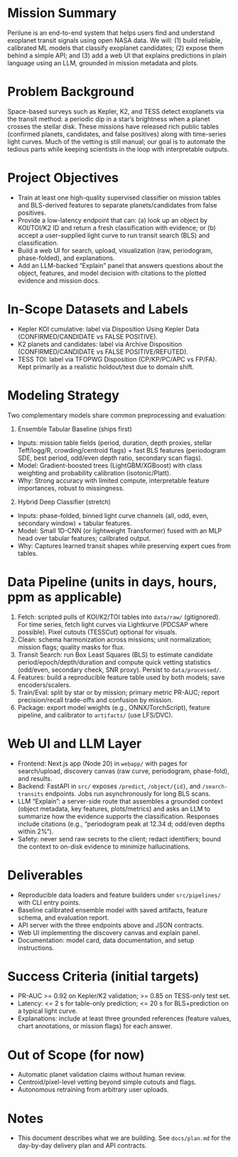 # Mission Summary

Perilune is an end-to-end system that helps users find and understand exoplanet transit signals using open NASA data. We will: (1) build reliable, calibrated ML models that classify exoplanet candidates; (2) expose them behind a simple API; and (3) add a web UI that explains predictions in plain language using an LLM, grounded in mission metadata and plots.

# Problem Background

Space-based surveys such as Kepler, K2, and TESS detect exoplanets via the transit method: a periodic dip in a star’s brightness when a planet crosses the stellar disk. These missions have released rich public tables (confirmed planets, candidates, and false positives) along with time-series light curves. Much of the vetting is still manual; our goal is to automate the tedious parts while keeping scientists in the loop with interpretable outputs.

# Project Objectives

- Train at least one high-quality supervised classifier on mission tables and BLS-derived features to separate planets/candidates from false positives.
- Provide a low-latency endpoint that can: (a) look up an object by KOI/TOI/K2 ID and return a fresh classification with evidence; or (b) accept a user-supplied light curve to run transit search (BLS) and classification.
- Build a web UI for search, upload, visualization (raw, periodogram, phase-folded), and explanations.
- Add an LLM-backed “Explain” panel that answers questions about the object, features, and model decision with citations to the plotted evidence and mission docs.

# In-Scope Datasets and Labels

- Kepler KOI cumulative: label via Disposition Using Kepler Data (CONFIRMED/CANDIDATE vs FALSE POSITIVE).
- K2 planets and candidates: label via Archive Disposition (CONFIRMED/CANDIDATE vs FALSE POSITIVE/REFUTED).
- TESS TOI: label via TFOPWG Disposition (CP/KP/PC/APC vs FP/FA). Kept primarily as a realistic holdout/test due to domain shift.

# Modeling Strategy

Two complementary models share common preprocessing and evaluation:

1) Ensemble Tabular Baseline (ships first)
- Inputs: mission table fields (period, duration, depth proxies, stellar Teff/logg/R, crowding/centroid flags) + fast BLS features (periodogram SDE, best period, odd/even depth ratio, secondary scan flags).
- Model: Gradient-boosted trees (LightGBM/XGBoost) with class weighting and probability calibration (isotonic/Platt).
- Why: Strong accuracy with limited compute, interpretable feature importances, robust to missingness.

2) Hybrid Deep Classifier (stretch)
- Inputs: phase-folded, binned light curve channels (all, odd, even, secondary window) + tabular features.
- Model: Small 1D-CNN (or lightweight Transformer) fused with an MLP head over tabular features; calibrated output.
- Why: Captures learned transit shapes while preserving expert cues from tables.

# Data Pipeline (units in days, hours, ppm as applicable)

1) Fetch: scripted pulls of KOI/K2/TOI tables into `data/raw/` (gitignored). For time series, fetch light curves via Lightkurve (PDCSAP where possible). Pixel cutouts (TESSCut) optional for visuals.
2) Clean: schema harmonization across missions; unit normalization; mission flags; quality masks for flux.
3) Transit Search: run Box Least Squares (BLS) to estimate candidate period/epoch/depth/duration and compute quick vetting statistics (odd/even, secondary check, SNR proxy). Persist to `data/processed/`.
4) Features: build a reproducible feature table used by both models; save encoders/scalers.
5) Train/Eval: split by star or by mission; primary metric PR-AUC; report precision/recall trade-offs and confusion by mission.
6) Package: export model weights (e.g., ONNX/TorchScript), feature pipeline, and calibrator to `artifacts/` (use LFS/DVC).

# Web UI and LLM Layer

- Frontend: Next.js app (Node 20) in `webapp/` with pages for search/upload, discovery canvas (raw curve, periodogram, phase-fold), and results.
- Backend: FastAPI in `src/` exposes `/predict`, `/object/{id}`, and `/search-transits` endpoints. Jobs run asynchronously for long BLS scans.
- LLM “Explain”: a server-side route that assembles a grounded context (object metadata, key features, plots/metrics) and asks an LLM to summarize how the evidence supports the classification. Responses include citations (e.g., “periodogram peak at 12.34 d; odd/even depths within 2%”).
- Safety: never send raw secrets to the client; redact identifiers; bound the context to on-disk evidence to minimize hallucinations.

# Deliverables

- Reproducible data loaders and feature builders under `src/pipelines/` with CLI entry points.
- Baseline calibrated ensemble model with saved artifacts, feature schema, and evaluation report.
- API server with the three endpoints above and JSON contracts.
- Web UI implementing the discovery canvas and explain panel.
- Documentation: model card, data documentation, and setup instructions.

# Success Criteria (initial targets)

- PR-AUC >= 0.92 on Kepler/K2 validation; >= 0.85 on TESS-only test set.
- Latency: <= 2 s for table-only prediction; <= 20 s for BLS+prediction on a typical light curve.
- Explanations: include at least three grounded references (feature values, chart annotations, or mission flags) for each answer.

# Out of Scope (for now)

- Automatic planet validation claims without human review.
- Centroid/pixel-level vetting beyond simple cutouts and flags.
- Autonomous retraining from arbitrary user uploads.

# Notes

- This document describes what we are building. See `docs/plan.md` for the day-by-day delivery plan and API contracts.
